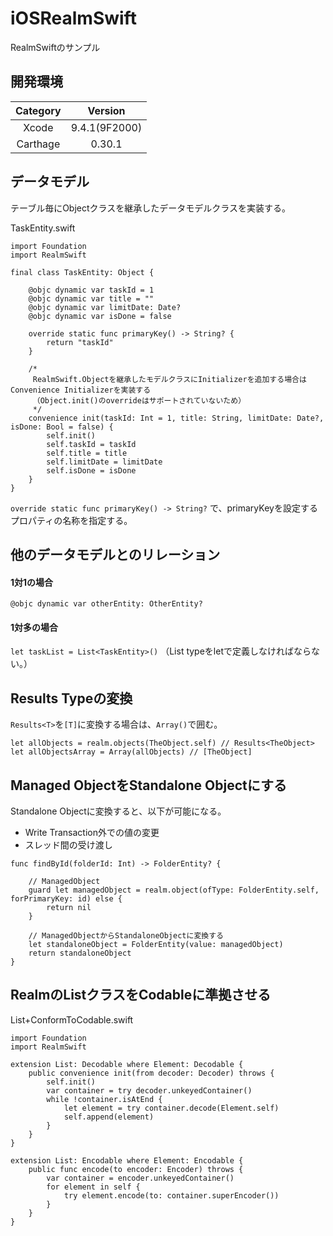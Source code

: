 # iOSRealmSwift
RealmSwiftのサンプル

## 開発環境
|Category|Version|
|:-----:|:-----:|
|Xcode|9.4.1(9F2000)|
|Carthage|0.30.1|

## データモデル

テーブル毎にObjectクラスを継承したデータモデルクラスを実装する。

TaskEntity.swift
```
import Foundation
import RealmSwift

final class TaskEntity: Object {

    @objc dynamic var taskId = 1
    @objc dynamic var title = ""
    @objc dynamic var limitDate: Date?
    @objc dynamic var isDone = false

    override static func primaryKey() -> String? {
        return "taskId"
    }

    /*
     RealmSwift.Objectを継承したモデルクラスにInitializerを追加する場合はConvenience Initializerを実装する
     （Object.init()のoverrideはサポートされていないため）
     */
    convenience init(taskId: Int = 1, title: String, limitDate: Date?, isDone: Bool = false) {
        self.init()
        self.taskId = taskId
        self.title = title
        self.limitDate = limitDate
        self.isDone = isDone
    }
}
```

`override static func primaryKey() -> String?` で、primaryKeyを設定するプロパティの名称を指定する。

## 他のデータモデルとのリレーション

#### 1対1の場合
`@objc dynamic var otherEntity: OtherEntity?`

#### 1対多の場合
`let taskList = List<TaskEntity>()`
（List typeをletで定義しなければならない。）

## Results<Element> Typeの変換
`Results<T>`を`[T]`に変換する場合は、`Array()`で囲む。
```
let allObjects = realm.objects(TheObject.self) // Results<TheObject>
let allObjectsArray = Array(allObjects) // [TheObject]
```

## Managed ObjectをStandalone Objectにする

Standalone Objectに変換すると、以下が可能になる。
- Write Transaction外での値の変更
- スレッド間の受け渡し

```
func findById(folderId: Int) -> FolderEntity? {

    // ManagedObject
    guard let managedObject = realm.object(ofType: FolderEntity.self, forPrimaryKey: id) else {
        return nil
    }

    // ManagedObjectからStandaloneObjectに変換する
    let standaloneObject = FolderEntity(value: managedObject)
    return standaloneObject
}
```

## RealmのListクラスをCodableに準拠させる

List+ConformToCodable.swift
```
import Foundation
import RealmSwift

extension List: Decodable where Element: Decodable {
    public convenience init(from decoder: Decoder) throws {
        self.init()
        var container = try decoder.unkeyedContainer()
        while !container.isAtEnd {
            let element = try container.decode(Element.self)
            self.append(element)
        }
    }
}

extension List: Encodable where Element: Encodable {
    public func encode(to encoder: Encoder) throws {
        var container = encoder.unkeyedContainer()
        for element in self {
            try element.encode(to: container.superEncoder())
        }
    }
}
```
